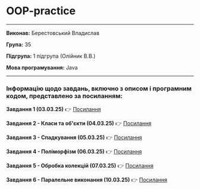# OOP-practice

---

**Виконав:** Берестовський Владислав

**Група:** 35

**Підгрупа:** 1 підгрупа (Олійник В.В.)

**Мова програмування:** Java

---
### Інформацію щодо завдань, включно з описом і програмним кодом, представлено за посиланням:

**Завдання 1 (03.03.25)**
👉 [Посилання](OOP-practiceBerestovskiy/src/task1/ReadmeTask1.md)


**Завдання 2 - Класи та об'єкти (04.03.25)**
👉 [Посилання]()


**Завдання 3 - Спадкування (05.03.25)**
👉 [Посилання]()


**Завдання 4 - Поліморфізм (06.03.25)**
👉 [Посилання]()


**Завдання 5 - Обробка колекцій (07.03.25)**
👉 [Посилання]()


**Завдання 6 - Паралельне виконання (10.03.25)**
👉 [Посилання]()


